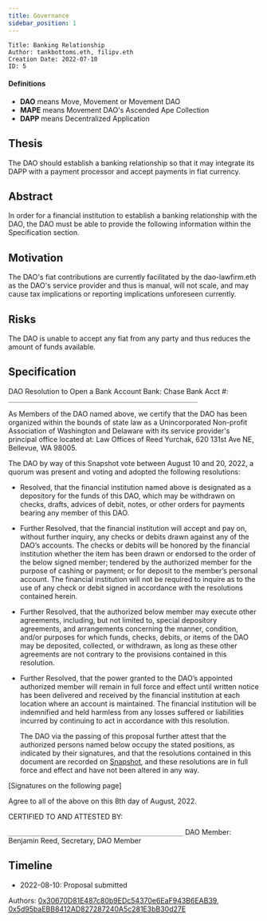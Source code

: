 ```yaml
---
title: Governance
sidebar_position: 1
---
```


```
Title: Banking Relationship
Author: tankbottoms.eth, filipv.eth
Creation Date: 2022-07-10
ID: 5
```

#### Definitions

-   **DAO** means Move, Movement or Movement DAO
-   **MAPE** means Movement DAO's Ascended Ape Collection
-   **DAPP** means Decentralized Application

## Thesis

The DAO should establish a banking relationship so that it may integrate its DAPP with a payment processor and accept payments in fiat currency.

## Abstract

In order for a financial institution to establish a banking relationship with the DAO, the DAO must be able to provide the following information within the Specification section.

## Motivation

The DAO's fiat contributions are currently facilitated by the dao-lawfirm.eth as the DAO's service provider and thus is manual, will not scale, and may cause tax implications or reporting implications unforeseen currently.

## Risks

The DAO is unable to accept any fiat from any party and thus reduces the amount of funds available.

## Specification

DAO Resolution to Open a Bank Account
Bank: Chase Bank
Acct #: `_____________________________________________________`

As Members of the DAO named above, we certify that the DAO has been organized within the bounds of state law as a Unincorporated Non-profit Association of Washington and Delaware with its service provider's principal office located at: Law Offices of Reed Yurchak, 620 131st Ave NE, Bellevue, WA 98005.

The DAO by way of this Snapshot vote between August 10 and 20, 2022, a quorum was present and voting and adopted the following resolutions:

-   Resolved, that the financial institution named above is designated as a depository for the funds of this DAO, which may be withdrawn on checks, drafts, advices of debit, notes, or other orders for payments bearing any member of this DAO.
-   Further Resolved, that the financial institution will accept and pay on, without further inquiry, any checks or debits drawn against any of the DAO’s accounts. The checks or debits will be honored by the financial institution whether the item has been drawn or endorsed to the order of the below signed member; tendered by the authorized member for the purpose of cashing or payment; or for deposit to the member’s personal account. The financial institution will not be required to inquire as to the use of any check or debit signed in accordance with the resolutions contained herein.
-   Further Resolved, that the authorized below member may execute other agreements, including, but not limited to, special depository agreements, and arrangements concerning the manner, condition, and/or purposes for which funds, checks, debits, or items of the DAO may be deposited, collected, or withdrawn, as long as these other agreements are not contrary to the provisions contained in this resolution.
-   Further Resolved, that the power granted to the DAO’s appointed authorized member will remain in full force and effect until written notice has been delivered and received by the financial institution at each location where an account is maintained. The financial institution will be indemnified and held harmless from any losses suffered or liabilities incurred by continuing to act in accordance with this resolution.

    The DAO via the passing of this proposal further attest that the authorized persons named below occupy the stated positions, as indicated by their signatures, and that the resolutions contained in this document are recorded on [Snapshot](https://snapshot.org/#/movedao.eth), and these resolutions are in full force and effect and have not been altered in any way.

[Signatures on the following page]

Agree to all of the above on this 8th day of August, 2022.

CERTIFIED TO AND ATTESTED BY:

`_________________________________________________`
DAO Member: Benjamin Reed, Secretary, DAO Member

## Timeline

-   2022-08-10: Proposal submitted

Authors: [0x30670D81E487c80b9EDc54370e6EaF943B6EAB39](https://etherscan.io/address/0x30670d81e487c80b9edc54370e6eaf943b6eab39), [0x5d95baEBB8412AD827287240A5c281E3bB30d27E](https://etherscan.io/address/0x5d95baEBB8412AD827287240A5c281E3bB30d27E)
